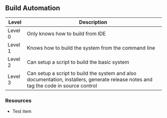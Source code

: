 ## Build Automation
Level | Description
----- | ---- 
Level 0 | Only knows how to build from IDE
Level 1 | Knows how to build the system from the command line
Level 2 | Can setup a script to build the basic system
Level 3 | Can setup a script to build the system and also documentation, installers, generate release notes and tag the code in source control

### Resources
* Test item
